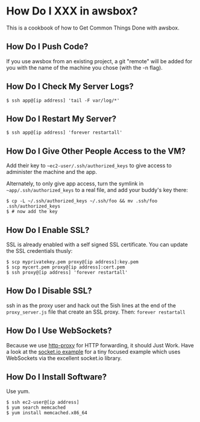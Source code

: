 # How Do I XXX in awsbox?

This is a cookbook of how to Get Common Things Done with
awsbox.

## How Do I Push Code?

If you use awsbox from an existing project, a git "remote" will
be added for you with the name of the machine you chose (with the
-n flag).

## How Do I Check My Server Logs?

    $ ssh app@[ip address] 'tail -F var/log/*'

## How Do I Restart My Server?

    $ ssh app@[ip address] 'forever restartall'

## How Do I Give Other People Access to the VM?

Add their key to `~ec2-user/.ssh/authorized_keys` to give access to
administer the machine and the app.

Alternately, to only give app access, turn the symlink in
`~app/.ssh/authorized_keys` to a real file, and add your buddy's key
there:

    $ cp -L ~/.ssh/authorized_keys ~/.ssh/foo && mv .ssh/foo .ssh/authorized_keys
    $ # now add the key

## How Do I Enable SSL?

SSL is already enabled with a self signed SSL certificate.  You can update the
SSL credentials thusly:

    $ scp myprivatekey.pem proxy@[ip address]:key.pem
    $ scp mycert.pem proxy@[ip address]:cert.pem
    $ ssh proxy@[ip address] 'forever restartall'

## How Do I Disable SSL?

ssh in as the proxy user and hack out the 5ish lines at the end of the `proxy_server.js`
file that create an SSL proxy.  Then: `forever restartall`

## How Do I Use WebSockets?

Because we use [http-proxy] for HTTP forwarding, it should Just Work.  Have a look at the
[socket.io example] for a tiny focused example which uses WebSockets via the excellent
socket.io library.

  [http-proxy]: https://github.com/nodejitsu/node-http-proxy
  [socket.io example]: https://github.com/lloyd/awsbox-socketio-example

## How Do I Install Software?

Use yum.

    $ ssh ec2-user@[ip address]
    $ yum search memcached
    $ yum install memcached.x86_64

